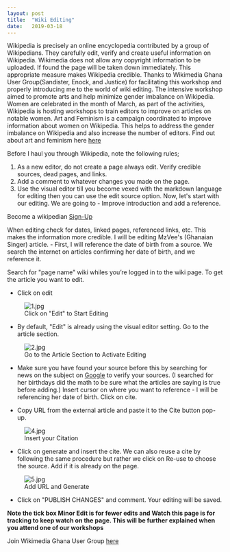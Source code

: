 ```yaml
---
layout: post
title:  "Wiki Editing"
date:   2019-03-18
---
```


<span class="dropcap">W</span>ikipedia is precisely an online encyclopedia contributed by a group of Wikipedians. They carefully edit, verify and create useful information on Wikipedia. Wikimedia does not allow any copyright information to be uploaded. If found the page will be taken down immediately. This appropriate measure makes Wikipedia credible. Thanks to Wikimedia Ghana User Group(Sandister, Enock, and Justice) for facilitating this workshop and properly introducing me to the world of wiki editing. The intensive workshop aimed to promote arts and help minimize gender imbalance on Wikipedia. 
Women are celebrated in the month of March, as part of the activities, Wikipedia is hosting workshops to train editors to improve on articles on notable women. Art and Feminism is a campaign coordinated to improve information about women on Wikipedia. This helps to address the gender imbalance on Wikipedia and also increase the number of editors. Find out about art and feminism here <a href="https://artandfeminism.org/">here</a>

Before I haul you through Wikipedia, note the following rules;
1. As a new editor, do not create a page always edit. Verify credible sources, dead pages, and links.
2. Add a comment to whatever changes you made on the page.
3. Use the visual editor till you become vexed with the markdown language for editing then you can use the edit source option.
Now, let's start with our editing. We are going to - Improve introduction and add a reference.

Become a wikipedian <a href="https://en.wikipedia.org/w/index.php?title=Special:CreateAccount&returnto">Sign-Up</a>

When editing check for dates, linked pages, referenced links, etc. This makes the information more credible. I will be editing MzVee's (Ghanaian Singer) article. - First, I will reference the date of birth from a source. We search the internet on articles confirming her date of birth, and we reference it.

Search for "page name" wiki whiles you’re logged in to the wiki page. To get the article you want to edit.

* Click on edit
<figure>
	<img src="{{ '/assets/1.jpg' | prepend: site.baseurl }}" style="maxwidth: 200px;" alt="1.jpg"/> 
	<figcaption>Click on "Edit" to Start Editing</figcaption>
</figure>

* By default, "Edit" is already using the visual editor setting. Go to the article section.
<figure>
	<img src="{{ '/assets/2.jpg' | prepend: site.baseurl }}" alt="2.jpg"> 
	<figcaption>Go to the Article Section to Activate Editing</figcaption>
</figure>

* Make sure you have found your source before this by searching for news on the subject on <a href="https://www.google.com/">Google</a> to verify your sources. (I searched for her birthdays did the math to be sure what the articles are saying is true before adding.) Insert cursor on where you want to reference - I will be referencing her date of birth. Click on cite.

* Copy URL from the external article and paste it to the Cite button pop-up.
<figure> 
	<img src="{{ '/assets/4.jpg' | prepend: site.baseurl }}" alt="4.jpg"> 
	<figcaption>Insert your Citation</figcaption>
</figure>

* Click on generate and insert the cite. We can also reuse a cite by following the same procedure but rather we click on Re-use to choose the source. Add if it is already on the page.
<figure>
	<img src="{{ '/assets/5.png' | prepend: site.baseurl }}" alt="5.jpg"> 
	<figcaption>Add URL and Generate </figcaption>
</figure>

* Click on "PUBLISH CHANGES" and comment. Your editing will be saved.

**Note the tick box Minor Edit is for fewer edits and Watch this page is for tracking to keep watch on the page. This will be further explained when you attend one of our workshops**

Join Wikimedia Ghana User Group <a href="https://wmghug.wordpress.com/">here</a>
